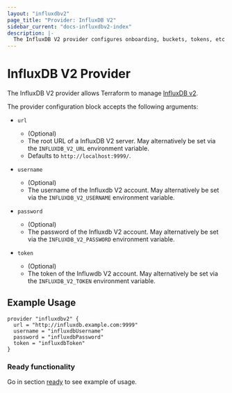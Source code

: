 ```yaml
---
layout: "influxdbv2"
page_title: "Provider: InfluxDB V2"
sidebar_current: "docs-influxdbv2-index"
description: |-
  The InfluxDB V2 provider configures onboarding, buckets, tokens, etc on an InfluxDB V2 server.
---
```


# InfluxDB V2 Provider

The InfluxDB V2 provider allows Terraform to manage
[InfluxDB v2](https://www.influxdata.com/products/influxdb-overview/).

The provider configuration block accepts the following arguments:

* ``url``
    * (Optional) 
    * The root URL of a InfluxDB V2 server. May alternatively be set via the `INFLUXDB_V2_URL` environment variable.
    * Defaults to `http://localhost:9999/`.

* ``username``
   * (Optional)
   * The username of the Influxdb V2 account. May alternatively be set via the `INFLUXDB_V2_USERNAME` environment variable.

* ``password``
   * (Optional)
   * The password of the Influxdb V2 account. May alternatively be set via the `INFLUXDB_V2_PASSWORD` environment variable.

* ``token``
   * (Optional)
   * The token of the Influwdb V2 account. May alternatively be set via the `INFLUXDB_V2_TOKEN` environment variable.
## Example Usage

```hcl
provider "influxdbv2" {
  url = "http://influxdb.example.com:9999"
  username = "influxdbUsername"
  password = "influxdbPassword"
  token = "influxdbToken"
}
 ```
 ### Ready functionality
 
 Go in section [ready](r/ready.html.md) to see example of usage.